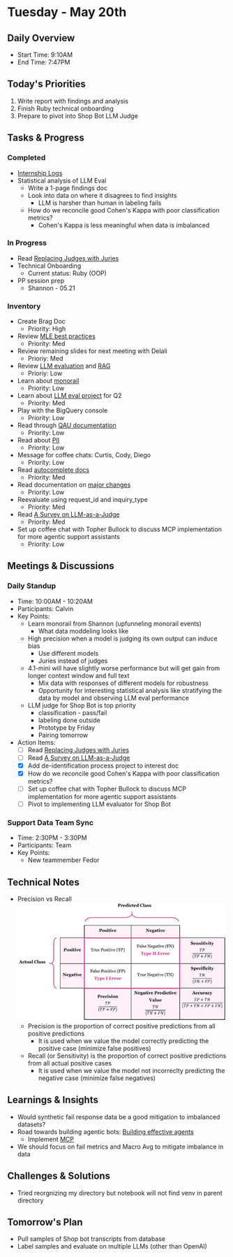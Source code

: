 # Tuesday - May 20th

## Daily Overview
- Start Time: 9:10AM
- End Time: 7:47PM

## Today's Priorities
1. Write report with findings and analysis
2. Finish Ruby technical onboarding
3. Prepare to pivot into Shop Bot LLM Judge

## Tasks & Progress
### Completed
- [Internship Logs](https://docs.google.com/document/d/1OP6eWeH_pp2Jss-_1qxGwVFwl2ml43cihyqPkZvf6FU/edit?tab=t.u0of4776rhm3)
- Statistical analysis of LLM Eval
  - Write a 1-page findings doc
  - Look into data on where it disagrees to find insights
    - LLM is harsher than human in labeling fails
  - How do we reconcile good Cohen's Kappa with poor classification metrics?
    - Cohen's Kappa is less meaningful when data is imbalanced

### In Progress
- Read [Replacing Judges with Juries](https://arxiv.org/pdf/2404.18796)
- Technical Onboarding
  - Current status: Ruby (OOP)
- PP session prep
  - Shannon - 05.21

### Inventory
- Create Brag Doc
  - Priority: High
- Review [MLE best practices](https://vault.shopify.io/page/ML-Best-Practices~cGm2.md)
  - Priority: Med
- Review remaining slides for next meeting with Delali
  - Prioriy: Med
- Review [LLM evaluation](https://www.oreilly.com/radar/a-field-guide-to-rapidly-improving-ai-products/) and [RAG](https://aws.amazon.com/what-is/retrieval-augmented-generation/)
  - Prioriy: Low
- Learn about [monorail](https://vault.shopify.io/page/Monorail~1rHm.md)
  - Priority: Low
- Learn about [LLM eval project](https://vault.shopify.io/gsd/proposals/9ETAno) for Q2
  - Priority: Med
- Play with the BigQuery console
  - Priority: Low
- Read through [QAU documentation](https://docs.google.com/document/d/1sfNOpJTmoNoyYs_lIkPMgTLlii61nWy_ygC1sb-_zyU/edit?tab=t.0#heading=h.gdqdy9yvqkj5)
  - Priority: Low
- Read about [PII](https://vault.shopify.io/page/Personally-identifiable-information-PII~4631.md)
  - Priority: Low
- Message for coffee chats: Curtis, Cody, Diego
  - Priority: Low
- Read [autocomplete docs](https://docs.google.com/document/d/1FN84YruPEcKwwMPmkU9P-xOPz7Lgp1BWe2QFdtg7sT0/edit?tab=t.d4w7ie4tl9vq#heading=h.9dxbpvikj18m)
  - Priority: Med
- Read documentation on [major changes](https://docs.google.com/document/d/1WyIaUrdqcneD_kY8aPgpCv-8qtfBg9CSzIr_ka-47b8/edit?tab=t.0#heading=h.8ocwxlp3fls8)
  - Priority: Low
- Reevaluate using request_id and inquiry_type
  - Priority: Med
- Read [A Survey on LLM-as-a-Judge](https://arxiv.org/pdf/2411.15594)
  - Priority: Med
- Set up coffee chat with Topher Bullock to discuss MCP implementation for more agentic support assistants
  - Priority: Low

## Meetings & Discussions
### Daily Standup
- Time: 10:00AM - 10:20AM
- Participants: Calvin
- Key Points:
  - Learn monorail from Shannon (upfunneling monorail events)
    - What data moddeling looks like
  - High precision when a model is judging its own output can induce bias
    - Use different models
    - Juries instead of judges
  - 4.1-mini will have slightly worse performance but will get gain from longer context window and full text
    - Mix data with responses of different models for robustness
    - Opportunity for interesting statistical analysis like stratifying the data by model and observing LLM eval performance
  - LLM judge for Shop Bot is top priority
    - classification - pass/fail
    - labeling done outside
    - Prototype by Friday
    - Pairing tomorrow
- Action Items:
  - [ ] Read [Replacing Judges with Juries](https://arxiv.org/pdf/2404.18796)
  - [ ] Read [A Survey on LLM-as-a-Judge](https://arxiv.org/pdf/2411.15594)
  - [x] Add de-identification process project to interest doc
  - [x] How do we reconcile good Cohen's Kappa with poor classification metrics?
  - [ ] Set up coffee chat with Topher Bullock to discuss MCP implementation for more agentic support assistants
  - [ ] Pivot to implementing LLM evaluator for Shop Bot

### Support Data Team Sync
- Time: 2:30PM - 3:30PM
- Participants: Team
- Key Points:
  - New teammember Fedor

## Technical Notes
- Precision vs Recall
![Precision vs Recall](../assets/precision_vs_recall.jpg)
  - Precision is the proportion of correct positive predictions from all positive predictions
    - It is used when we value the model correctly predicting the positive case (minimize false positives)
  - Recall (or Sensitivity) is the proportion of correct positive predictions from all actual positive cases
    - It is used when we value the model not incorreclty predicting the negative case (minimize false negatives)

## Learnings & Insights
- Would synthetic fail response data be a good mitigation to imbalanced datasets?
- Road towards building agentic bots: [Building effective agents](https://www.anthropic.com/engineering/building-effective-agents)
  - Implement [MCP](https://vault.shopify.io/page/Model-Context-Protocol-MCP~QTRT.md)
- We should focus on fail metrics and Macro Avg to mitigate imbalance in data

## Challenges & Solutions
- Tried reorgnizing my directory but notebook will not find venv in parent directory

## Tomorrow's Plan
- Pull samples of Shop bot transcripts from database
- Label samples and evaluate on multiple LLMs (other than OpenAI)